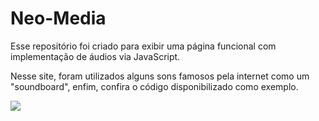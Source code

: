 # Neo-Media
Esse repositório foi criado para exibir uma página funcional com implementação de áudios via JavaScript.

Nesse site, foram utilizados alguns sons famosos pela internet como um "soundboard", enfim, confira o código disponibilizado como exemplo.

![](https://media.tenor.com/QU-5UcsfWuEAAAAj/master-chief-dance.gif)
